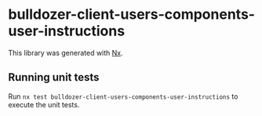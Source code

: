 # bulldozer-client-users-components-user-instructions

This library was generated with [Nx](https://nx.dev).

## Running unit tests

Run `nx test bulldozer-client-users-components-user-instructions` to execute the unit tests.
